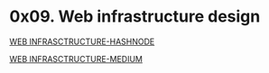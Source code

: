 # 0x09. Web infrastructure design

[WEB INFRASCTRUCTURE-HASHNODE](https://bytebites.hashnode.dev/web-infrastructure-design)

[WEB INFRASCTRUCTURE-MEDIUM](https://medium.com/@asmaehadar32/web-infrastructure-design-fb123a53cb05)
